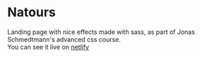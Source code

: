 # Natours
Landing page with nice effects made with sass, as part of Jonas Schmedtmann's advanced css course.  
You can see it live on [netlify](https://tranquil-bubblegum-bdcc94.netlify.app/#section-tours)
